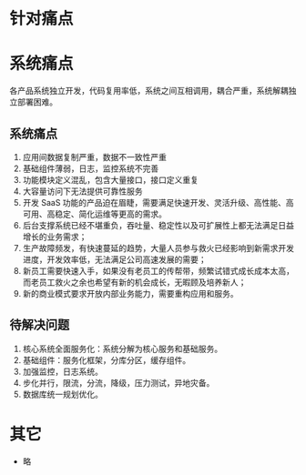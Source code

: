 # 针对痛点

# 系统痛点

各产品系统独立开发，代码复用率低，系统之间互相调用，耦合严重，系统解耦独立部署困难。

## 系统痛点

1. 应用间数据复制严重，数据不一致性严重
2. 基础组件薄弱，日志，监控系统不完善
3. 功能模块定义混乱，包含大量接口，接口定义重复
4. 大容量访问下无法提供可靠性服务
5. 开发 SaaS 功能的产品迫在眉睫，需要满足快速开发、灵活升级、高性能、高可用、高稳定、简化运维等更高的需求。
6. 后台支撑系统已经不堪重负，吞吐量、稳定性以及可扩展性上都无法满足日益增长的业务需求；
7. 生产故障频发，有快速蔓延的趋势，大量人员参与救火已经影响到新需求开发进度，开发效率低，无法满足公司高速发展的需要；
8. 新员工需要快速入手，如果没有老员工的传帮带，频繁试错式成长成本太高，而老员工救火之余也希望有新的机会成长，无暇顾及培养新人；
9. 新的商业模式要求开放内部业务能力，需要重构应用和服务。

## 待解决问题

1. 核心系统全面服务化：系统分解为核心服务和基础服务。
2. 基础组件：服务化框架，分库分区，缓存组件。
3. 加强监控，日志系统。
4. 步化并行，限流，分流，降级，压力测试，异地灾备。
5. 数据库统一规划优化。

# 其它

- 略
